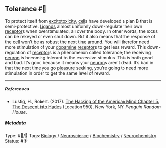 ## Tolerance  #🧠

To protect itself from [excitotoxicity](Excitotoxicity.md), [cell]()s have developed a plan B that is semi-protective. [Ligands]() almost uniformly down-regulate their own [receptor](Receptor.md)s when overstimulated, all over the body. In other words, the locks can be rekeyed or even shut down. But it also means that the response of the [cell]() won’t be as robust the next time around. You will therefor need more stimulation of your [dopamine](Dopamine.md) [receptor](Receptor.md)s to get less reward. This down-regulation of [receptor](Receptor.md)s is a phenomenon called tolerance; the receiving [neuron](Neuron.md) is becoming tolerant to the excessive stimulus. This is both good and bad. It’s good because it means your [neuron](Neuron.md)s aren’t dead. It’s bad in that the next time you go [pleasure](Pleasure.md) seeking, you’re going to need more stimulation in order to get the same level of reward.

---

##### References

* Lustig, H., Robert. (2017). [The Hacking of the American Mind Chapter 5. The Descent into Hades](The%20Hacking%20of%20the%20American%20Mind%20Chapter%205.%20The%20Descent%20into%20Hades.md) (Location 950). New York, NY: *Penguin Random House*.

##### Metadata

Type: #🔵/🔵 
Tags: [Biology]() / [Neuroscience](Neuroscience.md) / [Biochemistry](Biochemistry.md) / [Neurochemistry](Neurochemistry.md) 
Status: #☀️ 
